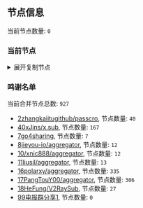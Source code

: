 
## 节点信息
当前节点数量: `0`
### 当前节点
<details>
  <summary>展开复制节点</summary>

    

</details>

### 鸣谢名单
当前合并节点总数: `927`
- [2zhangkaiitugithub/passcro](https://github.com/zhangkaiitugithub/passcro), 节点数量: `40`
- [40xJins/x.sub](https://github.com/0xJins/x.sub), 节点数量: `167`
- [7go4sharing](https://github.com/go4sharing), 节点数量: `7`
- [8jieyou-io/aggregator](https://github.com/jieyou-io/aggregator), 节点数量: `12`
- [10/xnic888/aggregator](https://github.com/xnic888/aggregator), 节点数量: `12`
- [11liusil/aggregator](https://github.com/liusil/aggregator), 节点数量: `13`
- [16polarxy/aggregator](https://github.com/polarxy/aggregator), 节点数量: `335`
- [17PangTouY00/aggregator](https://github.com/PangTouY00/aggregator), 节点数量: `306`
- [18HeFung/V2RaySub](https://github.com/HeFung/V2RaySub), 节点数量: `27`
- [99电报群分享1](https://github.com/cdddbc/getAirport), 节点数量: `0`


